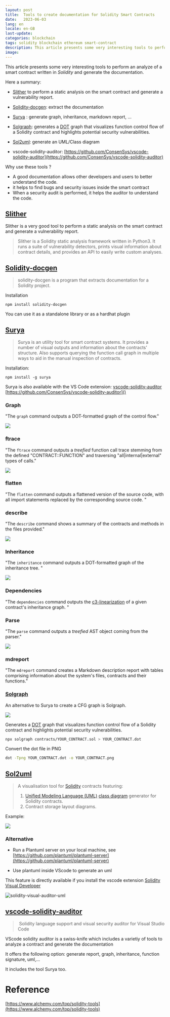 ```yaml
---
layout: post
title:  Tools to create documentation for Solidity Smart Contracts
date:   2023-06-03
lang: en
locale: en-GB
last-update: 
categories: blockchain
tags: solidity blockchain ethereum smart-contract
description: This article presents some very interesting tools to perform an analyze of a smart contract written in Solidity and generate the documentation.
image: 
---
```




This article presents some very interesting tools to perform an analyze of a smart contract written in *Solidity* and generate the documentation.

Here a summary:

- [Slither](https://github.com/crytic/slither) to perform a static analysis on the smart contract and generate a vulnerability report.

- [Solidity-docgen](https://github.com/OpenZeppelin/solidity-docgen): extract the documentation
- [Surya](https://github.com/ConsenSys/surya) : generate graph, inheritance, markdown report, ...
- [Solgraph](https://github.com/raineorshine/solgraph): generates a [DOT](https://en.wikipedia.org/wiki/DOT_(graph_description_language)) graph that visualizes function control flow of a Solidity contract and highlights potential security vulnerabilities.
- [Sol2uml](https://github.com/naddison36/sol2uml):  generate an UML/Class diagram
- vscode-solidity-auditor: [https://github.com/ConsenSys/vscode-solidity-auditor](https://github.com/ConsenSys/vscode-solidity-auditor)

Why use these tools ?

- A good documentation allows other developers and users to better understand the code.
- it helps to find bugs and security issues inside the smart contract
- When a security audit is performed, it helps the auditor to understand the code.

## [Slither](https://github.com/crytic/slither)

Slither is a very good tool to perform a static analysis on the smart contract and generate a vulnerability report.

>Slither is a Solidity static analysis framework written in Python3. It runs a suite of vulnerability detectors, prints visual information about contract details, and provides an API to easily write custom analyses.

## [Solidity-docgen](https://github.com/OpenZeppelin/solidity-docgen)

> solidity-docgen is a program that extracts documentation for a Solidity project.

Installation

```
npm install solidity-docgen
```

You can use it as a standalone library or as a hardhat plugin

## [Surya](https://github.com/ConsenSys/surya)

> Surya is an utility tool for smart contract systems. It provides a  number of visual outputs and information about the contracts' structure. Also supports querying the function call graph in multiple ways to aid  in the manual inspection of contracts.

Installation:

```
npm install -g surya
```



Surya is also available with the VS Code extension: [vscode-solidity-auditor](https://github.com/ConsenSys/vscode-solidity-auditor) [https://github.com/ConsenSys/vscode-solidity-auditor]()



### Graph

"The `graph` command outputs a DOT-formatted graph of the control flow."

![](https://user-images.githubusercontent.com/4008213/39415345-fbac4e3a-4c39-11e8-8260-0d9670c352d6.png)

### ftrace 

"The `ftrace` command outputs a *treefied* function call trace stemming from the defined "CONTRACT::FUNCTION" and traversing "all|internal|external" types of calls."

![](https://user-images.githubusercontent.com/4008213/42409007-61473d12-81f1-11e8-8fee-1867cfd66822.png)

### flatten

"The `flatten` command outputs a flattened version of the  source code, with all import statements replaced by the corresponding  source code. "



### describe

"The `describe` command shows a summary of the contracts and methods in the files provided."

![](https://user-images.githubusercontent.com/4008213/48572168-97bfc780-e900-11e8-9e86-d265498de936.png)

### Inheritance

"The `inheritance` command outputs a DOT-formatted graph of the inheritance tree. "

![](https://user-images.githubusercontent.com/23033765/39249140-f50d2828-486b-11e8-81b8-8c4ffb7b1b54.png)

### Dependencies

"The `dependencies` command outputs the [c3-linearization](https://en.wikipedia.org/wiki/C3_linearization) of a given contract's inheritance graph. " 

### Parse

"The `parse` command outputs a *treefied* AST object coming from the parser."

![](https://user-images.githubusercontent.com/4008213/39415303-87df40de-4c39-11e8-8e03-ead72e88f1e3.png)

### mdreport

"The `mdreport` command creates a Markdown description report  with tables comprising information about the system's files, contracts  and their functions."



### [Solgraph](https://github.com/raineorshine/solgraph)

An alternative to Surya to create a CFG graph is Solgraph.

![](https://raw.githubusercontent.com/raineorshine/solgraph/master/example.png)



Generates a [DOT](https://en.wikipedia.org/wiki/DOT_(graph_description_language)) graph that visualizes function control flow of a Solidity contract and highlights potential security vulnerabilities.

```bash
npx solgraph contracts/YOUR_CONTRACT.sol > YOUR_CONTRACT.dot
```

Convert the dot file in PNG

```bash
dot -Tpng YOUR_CONTRACT.dot -o YOUR_CONTRACT.png
```



## [Sol2uml](https://github.com/naddison36/sol2uml)

> A visualisation tool for [Solidity](https://solidity.readthedocs.io/) contracts featuring:
>
> 1. [Unified Modeling Language (UML)](https://en.wikipedia.org/wiki/Unified_Modeling_Language) [class diagram](https://en.wikipedia.org/wiki/Class_diagram) generator for Solidity contracts.
> 2. Contract storage layout diagrams.
>

Example:

![](https://raw.githubusercontent.com/naddison36/sol2uml/master/examples/OpenZeppelinERC20.svg)

### Alternative

- Run a Plantuml server on your local machine, see [https://github.com/plantuml/plantuml-server](https://github.com/plantuml/plantuml-server)

- Use plantuml inside VScode to generate an uml

This feature is directly available if you install the vscode extension [Solidity Visual Developer](https://marketplace.visualstudio.com/items?itemName=tintinweb.solidity-visual-auditor)

![solidity-visual-auditor-uml]({{site.url_complet}}/assets/article/blockchain/ethereum/solidity/solidity-visual-auditor-uml.png)





## [vscode-solidity-auditor](https://github.com/ConsenSys/vscode-solidity-auditor)

> ​      Solidity language support and visual security auditor for Visual Studio Code

VScode solidity auditor is a swiss-knife which includes a varietiy of tools to analyze a contract and generate the documentation

It offers the following option: generate report, graph, inheritance, function signature, uml,...

It includes the tool Surya too.



# Reference

[https://www.alchemy.com/top/solidity-tools](https://www.alchemy.com/top/solidity-tools)